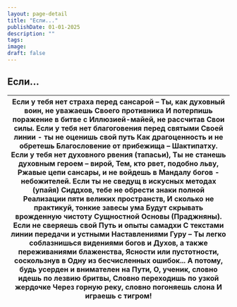 ```yaml
---
layout: page-detail
title: "Если..."
publishDate: 01-01-2025
description: ""
tags:
image:
draft: false
---
```


## Если...
| Если у тебя нет страха перед сансарой –  Ты, как духовный воин, не уважаешь  Своего противника  И потерпишь поражение в битве с  Иллюзией-майей, не рассчитав  Свои силы.  Если у тебя нет благоговения перед святыми  Своей линии - ты не оценишь свой путь  Как драгоценность и не обретешь  Благословение от прибежища –  Шактипатху.  Если у тебя нет духовного рвения (тапасьи),  Ты не станешь духовным героем – вирой,  Тем, кто рвет, подобно льву,  Ржавые цепи сансары, и не войдешь в  Мандалу богов - небожителей.  Если ты не сведущ в искусных методах (упайя)  Сиддхов, тебе не обрести знаки полной  Реализации пяти великих пространств,  И сколько не практикуй, тонкие завесы ума  Будут скрывать врожденную чистоту  Сущностной Основы (Праджняны).  Если не сверяешь свой Путь и опыты самадхи  С текстами линии передачи и устными  Наставлениями Гуру –  Ты легко соблазнишься видениями богов и  Духов, а также переживаниями блаженства,  Ясности или пустотности, соскользнув в  Одну из бесчисленных ошибок...  А потому, будь усерден и внимателен на Пути,  О, ученик, словно идешь по лезвию бритвы,  Словно переходишь по узкой жердочке  Через горную реку, словно погоняешь слона  И играешь с тигром! |
| --------------------------------------------------------------------------------------------------------------------------------------------------------------------------------------------------------------------------------------------------------------------------------------------------------------------------------------------------------------------------------------------------------------------------------------------------------------------------------------------------------------------------------------------------------------------------------------------------------------------------------------------------------------------------------------------------------------------------------------------------------------------------------------------------------------------------------------------------------------------------------------------------------------------------------------------------------------------------------------------------------------------------------------------------------------------------------------------------------------------------------------------------------------------------------------------------------------------------------------- |
  
  
